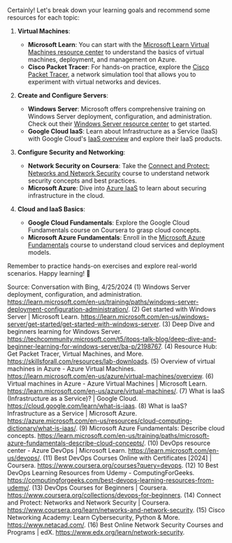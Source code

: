 [1]: https://learn.microsoft.com/en-us/training/paths/windows-server-deployment-configuration-administration/ ""
[2]: https://learn.microsoft.com/en-us/windows-server/get-started/get-started-with-windows-server ""
[3]: https://techcommunity.microsoft.com/t5/itops-talk-blog/deep-dive-and-beginner-learning-for-windows-server/ba-p/2198767 ""
[4]: https://skillsforall.com/resources/lab-downloads ""
[5]: https://learn.microsoft.com/en-us/azure/virtual-machines/overview ""
[6]: https://learn.microsoft.com/en-us/azure/virtual-machines/ ""
[7]: https://cloud.google.com/learn/what-is-iaas ""
[8]: https://azure.microsoft.com/en-us/resources/cloud-computing-dictionary/what-is-iaas/ ""
[9]: https://learn.microsoft.com/en-us/training/paths/microsoft-azure-fundamentals-describe-cloud-concepts/ ""
[10]: https://learn.microsoft.com/en-us/devops/ ""
[11]: https://www.coursera.org/courses?query=devops ""
[12]: https://computingforgeeks.com/best-devops-learning-resources-from-udemy/ ""
[13]: https://www.coursera.org/collections/devops-for-beginners ""
[14]: https://www.coursera.org/learn/networks-and-network-security ""
[15]: https://www.netacad.com/ ""
[16]: https://www.edx.org/learn/network-security ""

Certainly! Let's break down your learning goals and recommend some resources for each topic:

1. **Virtual Machines**:
    - **Microsoft Learn**: You can start with the [Microsoft Learn Virtual Machines resource center](https://learn.microsoft.com/en-us/azure/virtual-machines/overview) to understand the basics of virtual machines, deployment, and management on Azure.
    - **Cisco Packet Tracer**: For hands-on practice, explore the [Cisco Packet Tracer](https://skillsforall.com/resources/lab-downloads), a network simulation tool that allows you to experiment with virtual networks and devices.

2. **Create and Configure Servers**:
    - **Windows Server**: Microsoft offers comprehensive training on Windows Server deployment, configuration, and administration. Check out their [Windows Server resource center](https://learn.microsoft.com/en-us/training/paths/windows-server-deployment-configuration-administration/) to get started.
    - **Google Cloud IaaS**: Learn about Infrastructure as a Service (IaaS) with Google Cloud's [IaaS overview](https://cloud.google.com/learn/what-is-iaas) and explore their IaaS products.

3. **Configure Security and Networking**:
    - **Network Security on Coursera**: Take the [Connect and Protect: Networks and Network Security](https://www.coursera.org/learn/networks-and-network-security) course to understand network security concepts and best practices.
    - **Microsoft Azure**: Dive into [Azure IaaS](https://azure.microsoft.com/en-us/resources/cloud-computing-dictionary/what-is-iaas/) to learn about securing infrastructure in the cloud.

4. **Cloud and IaaS Basics**:
    - **Google Cloud Fundamentals**: Explore the Google Cloud Fundamentals course on Coursera to grasp cloud concepts.
    - **Microsoft Azure Fundamentals**: Enroll in the [Microsoft Azure Fundamentals](https://learn.microsoft.com/en-us/training/paths/microsoft-azure-fundamentals-describe-cloud-concepts/) course to understand cloud services and deployment models.

Remember to practice hands-on exercises and explore real-world scenarios. Happy learning! 🚀

Source: Conversation with Bing, 4/25/2024
(1) Windows Server deployment, configuration, and administration. https://learn.microsoft.com/en-us/training/paths/windows-server-deployment-configuration-administration/.
(2) Get started with Windows Server | Microsoft Learn. https://learn.microsoft.com/en-us/windows-server/get-started/get-started-with-windows-server.
(3) Deep Dive and beginners learning for Windows Server. https://techcommunity.microsoft.com/t5/itops-talk-blog/deep-dive-and-beginner-learning-for-windows-server/ba-p/2198767.
(4) Resource Hub: Get Packet Tracer, Virtual Machines, and More. https://skillsforall.com/resources/lab-downloads.
(5) Overview of virtual machines in Azure - Azure Virtual Machines. https://learn.microsoft.com/en-us/azure/virtual-machines/overview.
(6) Virtual machines in Azure - Azure Virtual Machines | Microsoft Learn. https://learn.microsoft.com/en-us/azure/virtual-machines/.
(7) What is IaaS (Infrastructure as a Service)? | Google Cloud. https://cloud.google.com/learn/what-is-iaas.
(8) What is IaaS? Infrastructure as a Service | Microsoft Azure. https://azure.microsoft.com/en-us/resources/cloud-computing-dictionary/what-is-iaas/.
(9) Microsoft Azure Fundamentals: Describe cloud concepts. https://learn.microsoft.com/en-us/training/paths/microsoft-azure-fundamentals-describe-cloud-concepts/.
(10) DevOps resource center - Azure DevOps | Microsoft Learn. https://learn.microsoft.com/en-us/devops/.
(11) Best DevOps Courses Online with Certificates [2024] | Coursera. https://www.coursera.org/courses?query=devops.
(12) 10 Best DevOps Learning Resources from Udemy - ComputingForGeeks. https://computingforgeeks.com/best-devops-learning-resources-from-udemy/.
(13) DevOps Courses for Beginners | Coursera. https://www.coursera.org/collections/devops-for-beginners.
(14) Connect and Protect: Networks and Network Security | Coursera. https://www.coursera.org/learn/networks-and-network-security.
(15) Cisco Networking Academy: Learn Cybersecurity, Python & More. https://www.netacad.com/.
(16) Best Online Network Security Courses and Programs | edX. https://www.edx.org/learn/network-security.